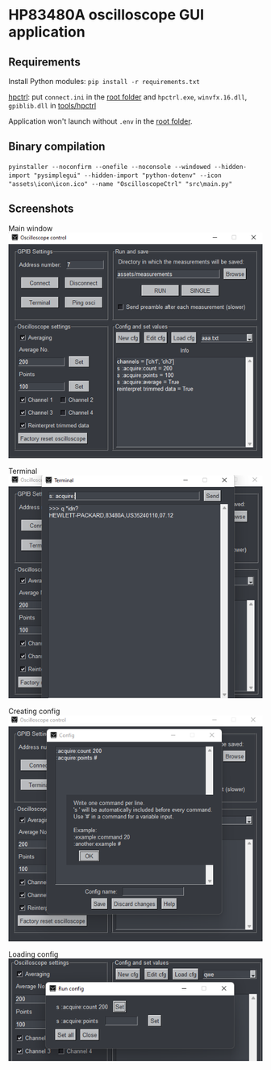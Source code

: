 # HP83480A oscilloscope GUI application

## Requirements
Install Python modules: `pip install -r requirements.txt`

[hpctrl](https://github.com/TIS2020-FMFI/hpctrl): put `connect.ini` in the [root folder](/) and `hpctrl.exe`, `winvfx.16.dll`, `gpiblib.dll` in [tools/hpctrl](tools/hpctrl)

Application won't launch without `.env` in the [root folder](/).

## Binary compilation
`
pyinstaller --noconfirm --onefile --noconsole --windowed --hidden-import "pysimplegui" --hidden-import "python-dotenv" --icon "assets\icon\icon.ico" --name "OscilloscopeCtrl" "src\main.py"
`

## Screenshots
Main window  
![Main window](assets/screenshots/main.png)

Terminal  
![Terminal](assets/screenshots/terminal.png)

Creating config  
![Creating config](assets/screenshots/config_new.png)

Loading config  
![Loading config](assets/screenshots/config_load.png)